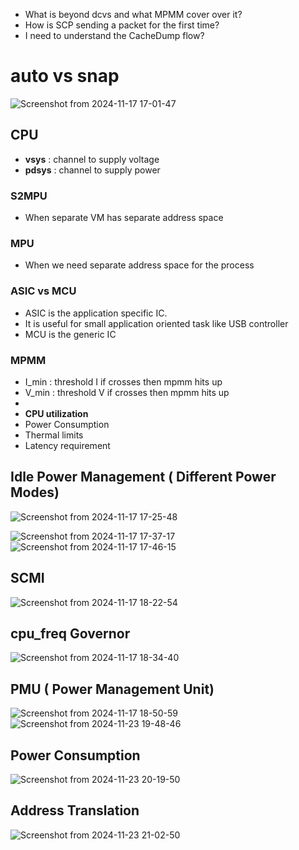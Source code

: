 - What is beyond dcvs and what MPMM cover over it?
- How is SCP sending a packet for the first time?
- I need to understand the CacheDump flow?


# auto vs snap
![Screenshot from 2024-11-17 17-01-47](https://github.com/user-attachments/assets/3ba78ccf-95f1-41a2-9fee-5f5246c28a29)

## CPU
- **vsys** : channel to supply voltage
- **pdsys** : channel to supply power

### S2MPU 
- When separate VM has separate address space
### MPU 
- When we need separate address space for the process

### ASIC vs MCU
- ASIC is the application specific IC.
- It is useful for small application oriented task like USB controller
- MCU is the generic IC

### MPMM
- I_min : threshold I if crosses then mpmm hits up
- V_min : threshold V if crosses then mpmm hits up
- 
- **CPU utilization**
- Power Consumption
- Thermal limits
- Latency requirement
 
## Idle Power Management ( Different Power Modes)
![Screenshot from 2024-11-17 17-25-48](https://github.com/user-attachments/assets/80ec1976-458b-49b9-80c8-6916770a6e61)

![Screenshot from 2024-11-17 17-37-17](https://github.com/user-attachments/assets/7f90f0af-8f4a-4f4a-aead-50e1e45f47e0)
![Screenshot from 2024-11-17 17-46-15](https://github.com/user-attachments/assets/b3719f76-43f0-41d8-bccb-4e38b8d71cb1)

## SCMI 
![Screenshot from 2024-11-17 18-22-54](https://github.com/user-attachments/assets/d58bb98d-5ecc-476a-97f6-0ffccff6ea4e)

## cpu_freq Governor
![Screenshot from 2024-11-17 18-34-40](https://github.com/user-attachments/assets/50ab89d7-01ee-4351-b9dd-0772b0791e19)

## PMU ( Power Management Unit)
![Screenshot from 2024-11-17 18-50-59](https://github.com/user-attachments/assets/b63c5e88-85b7-43d9-a365-c1eb0d08d1c9)
![Screenshot from 2024-11-23 19-48-46](https://github.com/user-attachments/assets/4a559667-26ba-4bbb-81cf-1ee93c044ce8)

## Power Consumption
![Screenshot from 2024-11-23 20-19-50](https://github.com/user-attachments/assets/fab60184-188a-42d6-8c77-35d190f318f6)

## Address Translation
![Screenshot from 2024-11-23 21-02-50](https://github.com/user-attachments/assets/98302bdc-9652-4d6d-b8de-33f715d05f1b)



